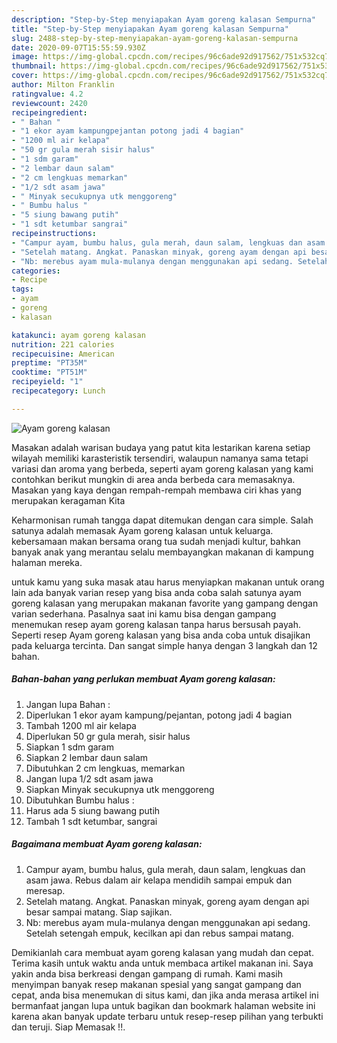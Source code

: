 ```yaml
---
description: "Step-by-Step menyiapakan Ayam goreng kalasan Sempurna"
title: "Step-by-Step menyiapakan Ayam goreng kalasan Sempurna"
slug: 2488-step-by-step-menyiapakan-ayam-goreng-kalasan-sempurna
date: 2020-09-07T15:55:59.930Z
image: https://img-global.cpcdn.com/recipes/96c6ade92d917562/751x532cq70/ayam-goreng-kalasan-foto-resep-utama.jpg
thumbnail: https://img-global.cpcdn.com/recipes/96c6ade92d917562/751x532cq70/ayam-goreng-kalasan-foto-resep-utama.jpg
cover: https://img-global.cpcdn.com/recipes/96c6ade92d917562/751x532cq70/ayam-goreng-kalasan-foto-resep-utama.jpg
author: Milton Franklin
ratingvalue: 4.2
reviewcount: 2420
recipeingredient:
- " Bahan "
- "1 ekor ayam kampungpejantan potong jadi 4 bagian"
- "1200 ml air kelapa"
- "50 gr gula merah sisir halus"
- "1 sdm garam"
- "2 lembar daun salam"
- "2 cm lengkuas memarkan"
- "1/2 sdt asam jawa"
- " Minyak secukupnya utk menggoreng"
- " Bumbu halus "
- "5 siung bawang putih"
- "1 sdt ketumbar sangrai"
recipeinstructions:
- "Campur ayam, bumbu halus, gula merah, daun salam, lengkuas dan asam jawa. Rebus dalam air kelapa mendidih sampai empuk dan meresap."
- "Setelah matang. Angkat. Panaskan minyak, goreng ayam dengan api besar sampai matang. Siap sajikan."
- "Nb: merebus ayam mula-mulanya dengan menggunakan api sedang. Setelah setengah empuk, kecilkan api dan rebus sampai matang."
categories:
- Recipe
tags:
- ayam
- goreng
- kalasan

katakunci: ayam goreng kalasan 
nutrition: 221 calories
recipecuisine: American
preptime: "PT35M"
cooktime: "PT51M"
recipeyield: "1"
recipecategory: Lunch

---
```



![Ayam goreng kalasan](https://img-global.cpcdn.com/recipes/96c6ade92d917562/751x532cq70/ayam-goreng-kalasan-foto-resep-utama.jpg)

Masakan adalah warisan budaya yang patut kita lestarikan karena setiap wilayah memiliki karasteristik tersendiri, walaupun namanya sama tetapi variasi dan aroma yang berbeda, seperti ayam goreng kalasan yang kami contohkan berikut mungkin di area anda berbeda cara memasaknya. Masakan yang kaya dengan rempah-rempah membawa ciri khas yang merupakan keragaman Kita



Keharmonisan rumah tangga dapat ditemukan dengan cara simple. Salah satunya adalah memasak Ayam goreng kalasan untuk keluarga. kebersamaan makan bersama orang tua sudah menjadi kultur, bahkan banyak anak yang merantau selalu membayangkan makanan di kampung halaman mereka.

untuk kamu yang suka masak atau harus menyiapkan makanan untuk orang lain ada banyak varian resep yang bisa anda coba salah satunya ayam goreng kalasan yang merupakan makanan favorite yang gampang dengan varian sederhana. Pasalnya saat ini kamu bisa dengan gampang menemukan resep ayam goreng kalasan tanpa harus bersusah payah.
Seperti resep Ayam goreng kalasan yang bisa anda coba untuk disajikan pada keluarga tercinta. Dan sangat simple hanya dengan 3 langkah dan 12 bahan.


<!--inarticleads1-->

##### Bahan-bahan yang perlukan membuat Ayam goreng kalasan:

1. Jangan lupa  Bahan :
1. Diperlukan 1 ekor ayam kampung/pejantan, potong jadi 4 bagian
1. Tambah 1200 ml air kelapa
1. Diperlukan 50 gr gula merah, sisir halus
1. Siapkan 1 sdm garam
1. Siapkan 2 lembar daun salam
1. Dibutuhkan 2 cm lengkuas, memarkan
1. Jangan lupa 1/2 sdt asam jawa
1. Siapkan  Minyak secukupnya utk menggoreng
1. Dibutuhkan  Bumbu halus :
1. Harus ada 5 siung bawang putih
1. Tambah 1 sdt ketumbar, sangrai




<!--inarticleads2-->

##### Bagaimana membuat  Ayam goreng kalasan:

1. Campur ayam, bumbu halus, gula merah, daun salam, lengkuas dan asam jawa. Rebus dalam air kelapa mendidih sampai empuk dan meresap.
1. Setelah matang. Angkat. Panaskan minyak, goreng ayam dengan api besar sampai matang. Siap sajikan.
1. Nb: merebus ayam mula-mulanya dengan menggunakan api sedang. Setelah setengah empuk, kecilkan api dan rebus sampai matang.




Demikianlah cara membuat ayam goreng kalasan yang mudah dan cepat. Terima kasih untuk waktu anda untuk membaca artikel makanan ini. Saya yakin anda bisa berkreasi dengan gampang di rumah. Kami masih menyimpan banyak resep makanan spesial yang sangat gampang dan cepat, anda bisa menemukan di situs kami, dan jika anda merasa artikel ini bermanfaat jangan lupa untuk bagikan dan bookmark halaman website ini karena akan banyak update terbaru untuk resep-resep pilihan yang terbukti dan teruji. Siap Memasak !!. 
